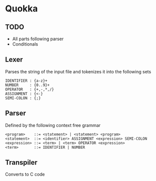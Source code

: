 # Quokka

## TODO

- All parts following parser
- Conditionals

## Lexer

Parses the string of the input file and tokenizes it into the following sets

```
IDENTIFIER : {a-z}+
NUMBER     : {0..9}+
OPERATOR   : {+,-,*,/}
ASSIGNMENT : {<-}
SEMI-COLON : {;}
```

## Parser

Defined by the following context free grammar

```
<program>    ::= <statement> | <statement> <program>
<statement>  ::= <identifier> ASSIGNMENT <expression> SEMI-COLON
<expression> ::= <term> | <term> OPERATOR <expression>
<term>       ::= IDENTIFIER | NUMBER 
```

## Transpiler 

Converts to C code
